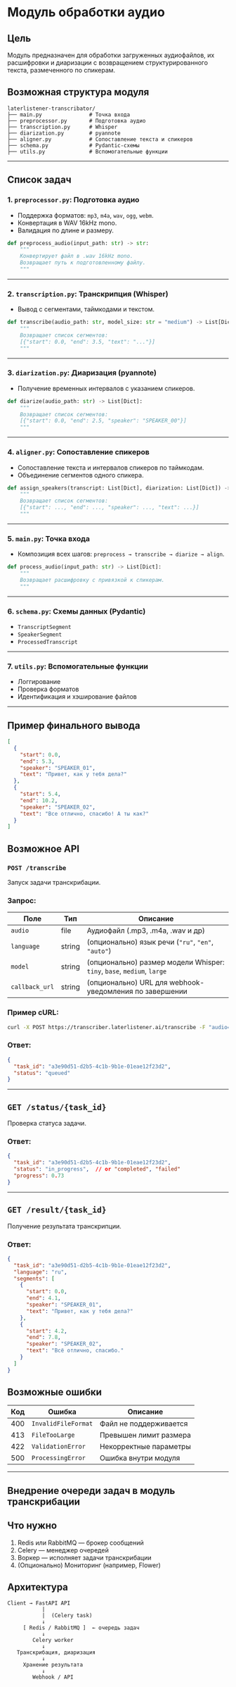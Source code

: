 # Модуль обработки аудио

## Цель
Модуль предназначен для обработки загруженных аудиофайлов, их расшифровки и диаризации с возвращением структурированного текста, размеченного по спикерам.

## Возможная структура модуля

```
laterlistener-transcribator/
├── main.py               # Точка входа
├── preprocessor.py       # Подготовка аудио
├── transcription.py      # Whisper
├── diarization.py        # pyannote
├── aligner.py            # Сопоставление текста и спикеров
├── schema.py             # Pydantic-схемы
├── utils.py              # Вспомогательные функции
```

---

## Список задач

### 1. `preprocessor.py`: Подготовка аудио
- Поддержка форматов: `mp3`, `m4a`, `wav`, `ogg`, `webm`.
- Конвертация в WAV 16kHz mono.
- Валидация по длине и размеру.

```python
def preprocess_audio(input_path: str) -> str:
    """
    Конвертирует файл в .wav 16kHz mono.
    Возвращает путь к подготовленному файлу.
    """
```

---

### 2. `transcription.py`: Транскрипция (Whisper)
- Вывод с сегментами, таймкодами и текстом.

```python
def transcribe(audio_path: str, model_size: str = "medium") -> List[Dict]:
    """
    Возвращает список сегментов:
    [{"start": 0.0, "end": 3.5, "text": "..."}]
    """
```

---

### 3. `diarization.py`: Диаризация (pyannote)
- Получение временных интервалов с указанием спикеров.

```python
def diarize(audio_path: str) -> List[Dict]:
    """
    Возвращает список сегментов:
    [{"start": 0.0, "end": 2.5, "speaker": "SPEAKER_00"}]
    """
```

---

### 4. `aligner.py`: Сопоставление спикеров
- Сопоставление текста и интервалов спикеров по таймкодам.
- Объединение сегментов одного спикера.

```python
def assign_speakers(transcript: List[Dict], diarization: List[Dict]) -> List[Dict]:
    """
    Возвращает список сегментов:
    [{"start": ..., "end": ..., "speaker": ..., "text": ...}]
    """
```

---

### 5. `main.py`: Точка входа
- Композиция всех шагов: `preprocess → transcribe → diarize → align`.

```python
def process_audio(input_path: str) -> List[Dict]:
    """
    Возвращает расшифровку с привязкой к спикерам.
    """
```

---

### 6. `schema.py`: Схемы данных (Pydantic)
- `TranscriptSegment`
- `SpeakerSegment`
- `ProcessedTranscript`

---

### 7. `utils.py`: Вспомогательные функции
- Логгирование
- Проверка форматов
- Идентификация и хэширование файлов

---

## Пример финального вывода

```json
[
  {
    "start": 0.0,
    "end": 5.3,
    "speaker": "SPEAKER_01",
    "text": "Привет, как у тебя дела?"
  },
  {
    "start": 5.4,
    "end": 10.2,
    "speaker": "SPEAKER_02",
    "text": "Все отлично, спасибо! А ты как?"
  }
]
```

## Возможное API
### `POST /transcribe`

Запуск задачи транскрибации.

### Запрос:
| Поле       | Тип       | Описание                         |
|------------|------------|----------------------------------|
| `audio`    | file       | Аудиофайл (.mp3, .m4a, .wav и др) |
| `language` | string     | (опционально) язык речи (`"ru"`, `"en"`, `"auto"`) |
| `model`    | string     | (опционально) размер модели Whisper: `tiny`, `base`, `medium`, `large` |
| `callback_url` | string | (опционально) URL для webhook-уведомления по завершении |

### Пример cURL:
```bash
curl -X POST https://transcriber.laterlistener.ai/transcribe -F "audio=@recording.mp3" -F "language=ru" -F "callback_url=https://yourdomain.com/webhook"
```

### Ответ:
```json
{
  "task_id": "a3e90d51-d2b5-4c1b-9b1e-01eae12f23d2",
  "status": "queued"
}
```

---

## `GET /status/{task_id}`

Проверка статуса задачи.

### Ответ:
```json
{
  "task_id": "a3e90d51-d2b5-4c1b-9b1e-01eae12f23d2",
  "status": "in_progress",  // or "completed", "failed"
  "progress": 0.73
}
```

---

## `GET /result/{task_id}`

Получение результата транскрипции.

### Ответ:
```json
{
  "task_id": "a3e90d51-d2b5-4c1b-9b1e-01eae12f23d2",
  "language": "ru",
  "segments": [
    {
      "start": 0.0,
      "end": 4.1,
      "speaker": "SPEAKER_01",
      "text": "Привет, как у тебя дела?"
    },
    {
      "start": 4.2,
      "end": 7.8,
      "speaker": "SPEAKER_02",
      "text": "Всё отлично, спасибо."
    }
  ]
}
```

## Возможные ошибки

| Код | Ошибка                  | Описание                                      |
|-----|--------------------------|-----------------------------------------------|
| 400 | `InvalidFileFormat`     | Файл не поддерживается                        |
| 413 | `FileTooLarge`          | Превышен лимит размера                        |
| 422 | `ValidationError`       | Некорректные параметры                        |
| 500 | `ProcessingError`       | Ошибка внутри модуля                          |

---

## Внедрение очереди задач в модуль транскрибации

## Что нужно

1. Redis или RabbitMQ — брокер сообщений
2. Celery — менеджер очередей
3. Воркер — исполняет задачи транскрибации
4. (Опционально) Мониторинг (например, Flower)

## Архитектура

```
Client → FastAPI API
           |
           |  (Celery task)
           ↓
     [ Redis / RabbitMQ ]  ← очередь задач
           ↓
        Celery worker
           ↓
   Транскрибация, диаризация
           ↓
     Хранение результата
           ↓
        Webhook / API
```
